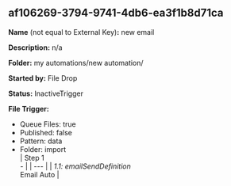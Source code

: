 ## af106269-3794-9741-4db6-ea3f1b8d71ca

**Name** (not equal to External Key)**:** new email

**Description:** n/a

**Folder:** my automations/new automation/

**Started by:** File Drop

**Status:** InactiveTrigger

**File Trigger:**

* Queue Files: true
* Published: false
* Pattern: data
* Folder:  import\
| Step 1<br>_-_ |
| --- |
| _1.1: emailSendDefinition_<br>Email Auto |
